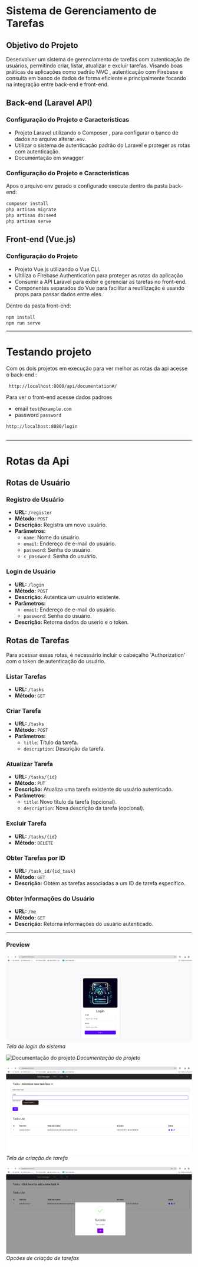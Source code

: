 # Sistema de Gerenciamento de Tarefas

## Objetivo do Projeto

Desenvolver um sistema de gerenciamento de tarefas com autenticação de usuários, permitindo criar, listar, atualizar e excluir tarefas. Visando boas práticas de aplicações como padrão MVC , autenticação com  Firebase e consulta em banco de dados de forma eficiente e principalmente focando na integração entre back-end e front-end.

## Back-end (Laravel API)

### Configuração do Projeto e Caracteristicas

- Projeto Laravel utilizando o Composer , para configurar o banco de dados no arquivo alterar`.env`.
- Utilizar o sistema de autenticação padrão do Laravel e proteger as rotas com autenticação.
- Documentação em swagger 

### Configuração do Projeto e Caracteristicas
Apos o arquivo env gerado e configurado execute dentro da pasta back-end:
   ```
   composer install
   php artisan migrate
   php artisan db:seed
   php artisan serve
   ```

## Front-end (Vue.js)

### Configuração do Projeto

- Projeto Vue.js utilizando o Vue CLI.
- Ultiliza o Firebase Authentication para proteger as rotas da aplicação
- Consumir a API Laravel para exibir e gerenciar as tarefas no front-end.
- Componentes separados do Vue para facilitar a reutilização e usando props para passar dados entre eles.

Dentro da pasta front-end:
   ```
   npm install
   npm run serve
   ```

---
# Testando projeto

Com os dois projetos em execução para ver melhor as rotas da api acesse o back-end :
  ```
   http://localhost:8000/api/documentation#/
   ```

Para ver o front-end acesse dados padroes
- email  `test@example.com`
- password `password`
  
```
http://localhost:8080/login
 
```
---


# Rotas da Api
## Rotas de Usuário
### Registro de Usuário

- **URL:** `/register`
- **Método:** `POST`
- **Descrição:** Registra um novo usuário.
- **Parâmetros:**
  - `name`: Nome do usuário.
  - `email`: Endereço de e-mail do usuário.
  - `password`: Senha do usuário.
  - `c_password`: Senha do usuário.


### Login de Usuário

- **URL:** `/login`
- **Método:** `POST`
- **Descrição:** Autentica um usuário existente.
- **Parâmetros:**
  - `email`: Endereço de e-mail do usuário.
  - `password`: Senha do usuário.
- **Descrição:** Retorna dados do userio e o token.


## Rotas de Tarefas 
Para acessar essas rotas, é necessário incluir o cabeçalho 'Authorization' com o token de autenticação do usuário.

### Listar Tarefas

- **URL:** `/tasks`
- **Método:** `GET`

### Criar Tarefa

- **URL:** `/tasks`
- **Método:** `POST`
- **Parâmetros:**
  - `title`: Título da tarefa.
  - `description`: Descrição da tarefa.

### Atualizar Tarefa

- **URL:** `/tasks/{id}`
- **Método:** `PUT`
- **Descrição:** Atualiza uma tarefa existente do usuário autenticado.
- **Parâmetros:**
  - `title`: Novo título da tarefa (opcional).
  - `description`: Nova descrição da tarefa (opcional).

### Excluir Tarefa

- **URL:** `/tasks/{id}`
- **Método:** `DELETE`

### Obter Tarefas por ID

- **URL:** `/task_id/{id_task}`
- **Método:** `GET`
- **Descrição:** Obtém as tarefas associadas a um ID de tarefa específico.

### Obter Informações do Usuário

- **URL:** `/me`
- **Método:** `GET`
- **Descrição:** Retorna informações do usuário autenticado.

---


### Preview

![Tela de login do sistema](https://raw.githubusercontent.com/Joaofelipe14/Gerenciamento-de-Tarefas/refs/heads/main/preview/login.png)
_Tela de login do sistema_

![Documentação do projeto](https://raw.githubusercontent.com/Joaofelipe14/Gerenciamento-de-Tarefas/refs/heads/main/preview/documentaçao.png)
_Documentação do projeto_

![Tela de criação de tarefa](https://raw.githubusercontent.com/Joaofelipe14/Gerenciamento-de-Tarefas/refs/heads/main/preview/cria_task.png)
_Tela de criação de tarefa_

![Outra tela de criação de tarefa](https://raw.githubusercontent.com/Joaofelipe14/Gerenciamento-de-Tarefas/refs/heads/main/preview/create_task.png)
_Opcões de criação de tarefas_



